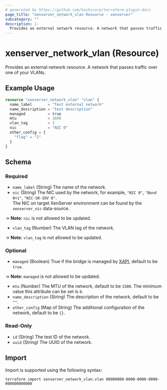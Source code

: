 ```yaml
---
# generated by https://github.com/hashicorp/terraform-plugin-docs
page_title: "xenserver_network_vlan Resource - xenserver"
subcategory: ""
description: |-
  Provides an external network resource. A network that passes traffic over one of your VLANs.
---
```


# xenserver_network_vlan (Resource)

Provides an external network resource. A network that passes traffic over one of your VLANs.

## Example Usage

```terraform
resource "xenserver_network_vlan" "vlan" {
  name_label       = "Test external network"
  name_description = "test description"
  managed          = true
  mtu              = 1600
  vlan_tag         = 1
  nic              = "NIC 0"
  other_config = {
    "flag" = "1"
  }
}
```

<!-- schema generated by tfplugindocs -->
## Schema

### Required

- `name_label` (String) The name of the network.
- `nic` (String) The NIC used by the network, for example, `"NIC 0"`, `"Bond 0+1"`, `"NIC-SR-IOV 0"`.<br />The NIC on target XenServer environment can be found by the `xenserver_nic` data-source.

-> **Note:** `nic` is not allowed to be updated.
- `vlan_tag` (Number) The VLAN tag of the network.

-> **Note:** `vlan_tag` is not allowed to be updated.

### Optional

- `managed` (Boolean) True if the bridge is managed by [XAPI](https://github.com/xapi-project/xen-api), default to be `true`.

-> **Note:** `managed` is not allowed to be updated.
- `mtu` (Number) The MTU of the network, default to be `1500`. The minimum value this attribute can be set is `0`.
- `name_description` (String) The description of the network, default to be `""`.
- `other_config` (Map of String) The additional configuration of the network, default to be `{}`.

### Read-Only

- `id` (String) The test ID of the network.
- `uuid` (String) The UUID of the network.

## Import

Import is supported using the following syntax:

```shell
terraform import xenserver_network_vlan.vlan 00000000-0000-0000-0000-000000000000
```
